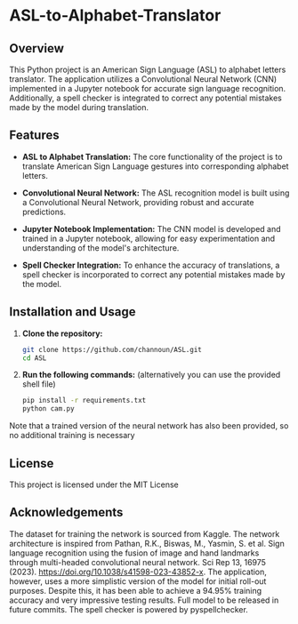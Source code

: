 # ASL-to-Alphabet-Translator

## Overview

This Python project is an American Sign Language (ASL) to alphabet letters translator. The application utilizes a Convolutional Neural Network (CNN) implemented in a Jupyter notebook for accurate sign language recognition. Additionally, a spell checker is integrated to correct any potential mistakes made by the model during translation.

## Features

- **ASL to Alphabet Translation:** The core functionality of the project is to translate American Sign Language gestures into corresponding alphabet letters.

- **Convolutional Neural Network:** The ASL recognition model is built using a Convolutional Neural Network, providing robust and accurate predictions.

- **Jupyter Notebook Implementation:** The CNN model is developed and trained in a Jupyter notebook, allowing for easy experimentation and understanding of the model's architecture.

- **Spell Checker Integration:** To enhance the accuracy of translations, a spell checker is incorporated to correct any potential mistakes made by the model.

## Installation and Usage

1. **Clone the repository:**

   ```bash
   git clone https://github.com/channoun/ASL.git
   cd ASL
2. **Run the following commands:** (alternatively you can use the provided shell file)
   ```bash
   pip install -r requirements.txt
   python cam.py
Note that a trained version of the neural network has also been provided, so no additional training is necessary

## License

This project is licensed under the MIT License

## Acknowledgements

The dataset for training the network is sourced from Kaggle.
The network architecture is inspired from Pathan, R.K., Biswas, M., Yasmin, S. et al. Sign language recognition using the fusion of image and hand landmarks through multi-headed convolutional neural network. Sci Rep 13, 16975 (2023). https://doi.org/10.1038/s41598-023-43852-x. The application, however, uses a more simplistic version of the model for initial roll-out purposes. Despite this, it has been able to achieve a 94.95% training accuracy and very impressive testing results. Full model to be released in future commits.
The spell checker is powered by pyspellchecker.
   
